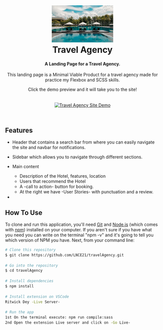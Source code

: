 <h1 align="center">
  <br>
  <a href="https://lnce21.github.io/travelAgency/"><img src="img/hotel-2.jpg" alt="Travel Agency" width="200"></a>
  <br>
  Travel Agency
  <br>
</h1>

<h4 align="center">A Landing Page for a Travel Agency.</h4>
<p align="center">This landing page is a Minimal Viable Product for a travel agency made for practice my Flexbox and SCSS skills.</p>

<p align="center">
Click the demo preview and it will take you to the site!
<br>
<br>
<br>
<a href="https://lnce21.github.io/travelAgency/" target="_blank"> <img src="img/adventoursGifDemo.gif" alt="Travel Agency Site Demo"/></a>
</p>
<br>


## Features

- Header that contains a search bar from where you can easily navigate the site and navbar for notifications.

- Sidebar which allows you to navigate through different sections.

- Main content

  - Description of the Hotel, features, location
  - Users that recommend the Hotel
  - A -call to action- button for booking.
  - At the right we have -User Stories- with punctuation and a review.

-

<!--Sync Scrolling
  - While you type, LivePreview will automatically scroll to the current location you're editing.
- GitHub Flavored Markdown
- Syntax highlighting
- [KaTeX](https://khan.github.io/KaTeX/) Support
- Dark/Light mode
- Toolbar for basic Markdown formatting
- Supports multiple cursors
- Save the Markdown preview as PDF
- Emoji support in preview :tada:
- App will keep alive in tray for quick usage
- Full screen mode
  - Write distraction free.
- Cross platform
  - Windows, macOS and Linux ready.
    -->

## How To Use

To clone and run this application, you'll need [Git](https://git-scm.com) and [Node.js](https://nodejs.org/en/download/) (which comes with [npm](http://npmjs.com)) installed on your computer. If you aren't sure if you have what you need you can write on the terminal "npm -v" and it's going to tell you which version of NPM you have. Next, from your command line:

```bash
# Clone this repository
$ git clone https://github.com/LNCE21/travelAgency.git

# Go into the repository
$ cd travelAgency

# Install dependencies
$ npm install

# Install extension on VSCode
Ritwick Dey -Live Server-

# Run the app
1st On the terminal execute: npm run compile:sass
2nd Open the extension Live server and click on -Go Live-

```

<!--
## Emailware

Markdownify is an [emailware](https://en.wiktionary.org/wiki/emailware). Meaning, if you liked using this app or it has helped you in any way, I'd like you send me an email at <bullredeyes@gmail.com> about anything you'd want to say about this software. I'd really appreciate it!

## Credits

This software uses the following open source packages:

- [Electron](http://electron.atom.io/)
- [Node.js](https://nodejs.org/)
- [Marked - a markdown parser](https://github.com/chjj/marked)
- [showdown](http://showdownjs.github.io/showdown/)
- [CodeMirror](http://codemirror.net/)
- Emojis are taken from [here](https://github.com/arvida/emoji-cheat-sheet.com)
- [highlight.js](https://highlightjs.org/)

## Related

[markdownify-web](https://github.com/amitmerchant1990/markdownify-web) - Web version of Markdownify

## Support

<a href="https://www.buymeacoffee.com/5Zn8Xh3l9" target="_blank"><img src="https://www.buymeacoffee.com/assets/img/custom_images/purple_img.png" alt="Buy Me A Coffee" style="height: 41px !important;width: 174px !important;box-shadow: 0px 3px 2px 0px rgba(190, 190, 190, 0.5) !important;-webkit-box-shadow: 0px 3px 2px 0px rgba(190, 190, 190, 0.5) !important;" ></a>

<p>Or</p>

<a href="https://www.patreon.com/amitmerchant">
	<img src="https://c5.patreon.com/external/logo/become_a_patron_button@2x.png" width="160">
</a>

## You may also like...

- [Pomolectron](https://github.com/amitmerchant1990/pomolectron) - A pomodoro app
- [Correo](https://github.com/amitmerchant1990/correo) - A menubar/taskbar Gmail App for Windows and macOS

## License

MIT

---

> [amitmerchant.com](https://www.amitmerchant.com) &nbsp;&middot;&nbsp;
> GitHub [@amitmerchant1990](https://github.com/amitmerchant1990) &nbsp;&middot;&nbsp;
> Twitter [@amit_merchant](https://twitter.com/amit_merchant)
> -->
